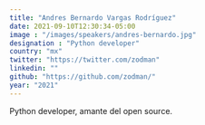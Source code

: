 ```yaml
---
title: "Andres Bernardo Vargas Rodríguez"
date: 2021-09-10T12:30:34-05:00
image : "/images/speakers/andres-bernardo.jpg"
designation : "Python developer"
country: "mx"
twitter: "https://twitter.com/zodman"
linkedin: ""
github: "https://github.com/zodman/"
year: "2021"
---
```


Python developer, amante del open source.
